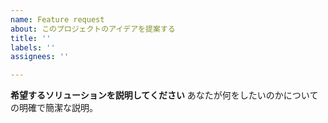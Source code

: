 ```yaml
---
name: Feature request
about: このプロジェクトのアイデアを提案する
title: ''
labels: ''
assignees: ''

---
```


**希望するソリューションを説明してください**
あなたが何をしたいのかについての明確で簡潔な説明。